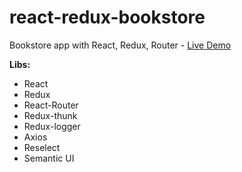 # react-redux-bookstore
Bookstore app with React, Redux, Router - [Live Demo](https://qeemerc.github.io/react-redux-bookstore)

**Libs:**

* React
* Redux
* React-Router
* Redux-thunk
* Redux-logger
* Axios
* Reselect
* Semantic UI
